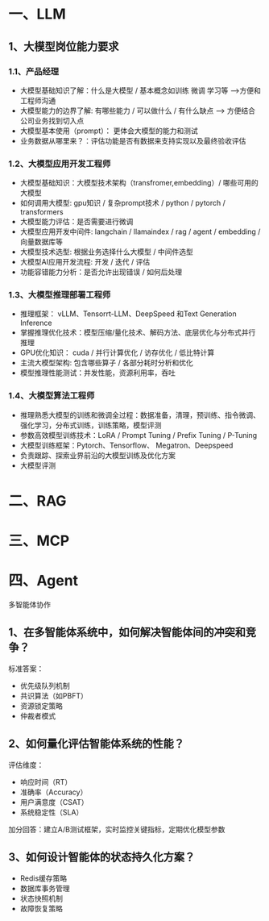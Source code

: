 # 一、LLM

## 1、大模型岗位能力要求

### 1.1、产品经理

- 大模型基础知识了解：什么是大模型 / 基本概念如训练 微调 学习等 -->方便和工程师沟通
- 大模型能力的边界了解: 有哪些能力 / 可以做什么 / 有什么缺点 --> 方便结合公司业务找到切入点
- 大模型基本使用（prompt）： 更体会大模型的能力和测试
- 业务数据从哪里来？：评估功能是否有数据来支持实现以及最终验收评估


### 1.2、大模型应用开发工程师

- 大模型基础知识：大模型技术架构（transfromer,embedding）/ 哪些可用的大模型
- 如何调用大模型: gpu知识 / 复杂prompt技术 / python / pytorch / transformers
- 大模型能力评估：是否需要进行微调
- 大模型应用开发中间件: langchain / llamaindex / rag / agent / embedding / 向量数据库等
- 大模型技术选型: 根据业务选择什么大模型 / 中间件选型
- 大模型AI应用开发流程: 开发 / 迭代 / 评估
- 功能容错能力分析：是否允许出现错误 / 如何后处理

### 1.3、大模型推理部署工程师

- 推理框架： vLLM、Tensorrt-LLM、DeepSpeed 和Text Generation Inference
- 掌握推理优化技术：模型压缩/量化技术、解码方法、底层优化与分布式并行推理
- GPU优化知识： cuda / 并行计算优化 / 访存优化 / 低比特计算
- 主流大模型架构: 包含哪些算子 / 各部分耗时分析和优化
- 模型推理性能测试：并发性能，资源利用率，吞吐

### 1.4、大模型算法工程师

- 推理熟悉大模型的训练和微调全过程：数据准备，清理，预训练、指令微调、强化学习，分布式训练，训练策略，模型评测
- 参数高效模型训练技术：LoRA / Prompt Tuning / Prefix Tuning / P-Tuning
- 大模型训练框架：Pytorch、Tensorflow、 Megatron、Deepspeed
- 负责跟踪、探索业界前沿的大模型训练及优化方案
- 大模型评测

# 二、RAG


# 三、MCP

# 四、Agent

多智能体协作

## 1、在多智能体系统中，如何解决智能体间的冲突和竞争？

标准答案：
- 优先级队列机制
- 共识算法（如PBFT）
- 资源锁定策略
- 仲裁者模式

## 2、如何量化评估智能体系统的性能？

评估维度：
- 响应时间（RT）
- 准确率（Accuracy）
- 用户满意度（CSAT）
- 系统稳定性（SLA）

加分回答：建立A/B测试框架，实时监控关键指标，定期优化模型参数

## 3、如何设计智能体的状态持久化方案？

- Redis缓存策略
- 数据库事务管理
- 状态快照机制
- 故障恢复策略